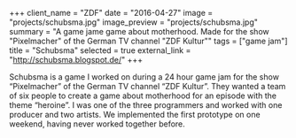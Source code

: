 +++
client_name = "ZDF"
date = "2016-04-27"
image = "projects/schubsma.jpg"
image_preview = "projects/schubsma.jpg"
summary = "A game jame game about motherhood. Made for the show \"Pixelmacher\" of the German TV channel \"ZDF Kultur\""
tags = ["game jam"]
title = "Schubsma"
selected = true
external_link = "http://schubsma.blogspot.de/"
+++

Schubsma is a game I worked on during a 24 hour game jam for the show “Pixelmacher” of the German TV channel “ZDF Kultur”. They wanted a team of six people to create a game about motherhood for an episode with the theme “heroine”. I was one of the three programmers and worked with one producer and two artists. We implemented the first prototype on one weekend, having never worked together before.